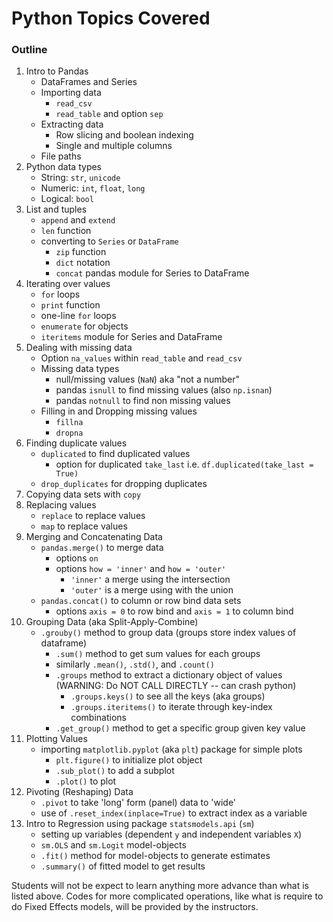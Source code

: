 # Python Topics Covered

### Outline

1. Intro to Pandas
	- DataFrames and Series
	- Importing data
		+ `read_csv`
		+ `read_table` and option `sep`
	- Extracting data
		- Row slicing and boolean indexing
		- Single and multiple columns
	- File paths
1. Python data types
	- String: `str`, `unicode`
	- Numeric: `int`, `float`, `long`
	- Logical: `bool`
5. List and tuples
	- `append` and `extend`
	- `len` function
	- converting to `Series` or `DataFrame`
		- `zip` function
		- `dict` notation
		- `concat` pandas module for Series to DataFrame
2. Iterating over values
	- `for` loops
	- `print` function
	- one-line `for` loops
	- `enumerate` for objects
	- `iteritems` module for Series and DataFrame
5. Dealing with missing data
	- Option `na_values` within `read_table` and `read_csv`
	- Missing data types
		- null/missing values (`NaN`) aka "not a number"
		- pandas `isnull` to find missing values (also `np.isnan`)
		- pandas `notnull` to find non missing values
	- Filling in and Dropping missing values
		- `fillna`
		- `dropna`
7. Finding duplicate values
	- `duplicated` to find duplicated values
		- option for duplicated `take_last` i.e. `df.duplicated(take_last = True)` 
	- `drop_duplicates` for dropping duplicates
7. Copying data sets with `copy`
8. Replacing values
	- `replace` to replace values
	- `map` to replace values
9. Merging and Concatenating Data
	- `pandas.merge()` to merge data
		+ options `on`
		- options `how = 'inner'` and `how = 'outer'`
			+ `'inner'` a merge using the intersection
			+ `'outer'` is a merge using with the union
	+ `pandas.concat()` to column or row bind data sets
		+ options `axis = 0` to row bind and `axis = 1` to column bind
10. Grouping Data (aka Split-Apply-Combine)
	- `.grouby()` method to group data (groups store index values of dataframe)
		+ `.sum()` method to get sum values for each groups
		+ similarly `.mean()`, `.std()`, and `.count()`
		+ `.groups` method to extract a dictionary object of values (WARNING: Do NOT CALL DIRECTLY -- can crash python)
			* `.groups.keys()` to see all the keys (aka groups)
			* `.groups.iteritems()` to iterate through key-index combinations
		+ `.get_group()` method to get a specific group given key value
11. Plotting Values
	- importing `matplotlib.pyplot` (aka `plt`) package for simple plots
		+ `plt.figure()`  to initialize plot object
		+ `.sub_plot()` to add a subplot
		+ `.plot()` to plot
10. Pivoting (Reshaping) Data
	- `.pivot` to take 'long' form (panel) data to 'wide'
	- use of `.reset_index(inplace=True)` to extract index as a variable
11. Intro to Regression using package `statsmodels.api` (`sm`)
	- setting up variables (dependent `y` and independent variables `X`)
	- `sm.OLS` and `sm.Logit` model-objects
	- `.fit()` method for model-objects to generate estimates
	- `.summary()` of fitted model to get results

Students will not be expect to learn anything more advance than what is listed above. Codes for more complicated operations, like what is require to do Fixed Effects models, will be provided by the instructors.
